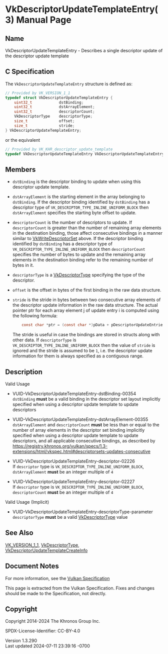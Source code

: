 # VkDescriptorUpdateTemplateEntry(3) Manual Page

## Name

VkDescriptorUpdateTemplateEntry - Describes a single descriptor update
of the descriptor update template



## <a href="#_c_specification" class="anchor"></a>C Specification

The `VkDescriptorUpdateTemplateEntry` structure is defined as:

``` c
// Provided by VK_VERSION_1_1
typedef struct VkDescriptorUpdateTemplateEntry {
    uint32_t            dstBinding;
    uint32_t            dstArrayElement;
    uint32_t            descriptorCount;
    VkDescriptorType    descriptorType;
    size_t              offset;
    size_t              stride;
} VkDescriptorUpdateTemplateEntry;
```

or the equivalent

``` c
// Provided by VK_KHR_descriptor_update_template
typedef VkDescriptorUpdateTemplateEntry VkDescriptorUpdateTemplateEntryKHR;
```

## <a href="#_members" class="anchor"></a>Members

- `dstBinding` is the descriptor binding to update when using this
  descriptor update template.

- `dstArrayElement` is the starting element in the array belonging to
  `dstBinding`. If the descriptor binding identified by `dstBinding` has
  a descriptor type of `VK_DESCRIPTOR_TYPE_INLINE_UNIFORM_BLOCK` then
  `dstArrayElement` specifies the starting byte offset to update.

- `descriptorCount` is the number of descriptors to update. If
  `descriptorCount` is greater than the number of remaining array
  elements in the destination binding, those affect consecutive bindings
  in a manner similar to
  [VkWriteDescriptorSet](https://registry.khronos.org/vulkan/specs/1.3-extensions/man/html/VkWriteDescriptorSet.html) above. If the
  descriptor binding identified by `dstBinding` has a descriptor type of
  `VK_DESCRIPTOR_TYPE_INLINE_UNIFORM_BLOCK` then `descriptorCount`
  specifies the number of bytes to update and the remaining array
  elements in the destination binding refer to the remaining number of
  bytes in it.

- `descriptorType` is a [VkDescriptorType](https://registry.khronos.org/vulkan/specs/1.3-extensions/man/html/VkDescriptorType.html)
  specifying the type of the descriptor.

- `offset` is the offset in bytes of the first binding in the raw data
  structure.

- `stride` is the stride in bytes between two consecutive array elements
  of the descriptor update information in the raw data structure. The
  actual pointer ptr for each array element j of update entry i is
  computed using the following formula:

  ``` c
      const char *ptr = (const char *)pData + pDescriptorUpdateEntries[i].offset + j * pDescriptorUpdateEntries[i].stride
  ```

  The stride is useful in case the bindings are stored in structs along
  with other data. If `descriptorType` is
  `VK_DESCRIPTOR_TYPE_INLINE_UNIFORM_BLOCK` then the value of `stride`
  is ignored and the stride is assumed to be `1`, i.e. the descriptor
  update information for them is always specified as a contiguous range.

## <a href="#_description" class="anchor"></a>Description

Valid Usage

- <a href="#VUID-VkDescriptorUpdateTemplateEntry-dstBinding-00354"
  id="VUID-VkDescriptorUpdateTemplateEntry-dstBinding-00354"></a>
  VUID-VkDescriptorUpdateTemplateEntry-dstBinding-00354  
  `dstBinding` **must** be a valid binding in the descriptor set layout
  implicitly specified when using a descriptor update template to update
  descriptors

- <a href="#VUID-VkDescriptorUpdateTemplateEntry-dstArrayElement-00355"
  id="VUID-VkDescriptorUpdateTemplateEntry-dstArrayElement-00355"></a>
  VUID-VkDescriptorUpdateTemplateEntry-dstArrayElement-00355  
  `dstArrayElement` and `descriptorCount` **must** be less than or equal
  to the number of array elements in the descriptor set binding
  implicitly specified when using a descriptor update template to update
  descriptors, and all applicable consecutive bindings, as described by
  <a
  href="https://registry.khronos.org/vulkan/specs/1.3-extensions/html/vkspec.html#descriptorsets-updates-consecutive"
  class="bare" target="_blank"
  rel="noopener">https://registry.khronos.org/vulkan/specs/1.3-extensions/html/vkspec.html#descriptorsets-updates-consecutive</a>

- <a href="#VUID-VkDescriptorUpdateTemplateEntry-descriptor-02226"
  id="VUID-VkDescriptorUpdateTemplateEntry-descriptor-02226"></a>
  VUID-VkDescriptorUpdateTemplateEntry-descriptor-02226  
  If `descriptor` type is `VK_DESCRIPTOR_TYPE_INLINE_UNIFORM_BLOCK`,
  `dstArrayElement` **must** be an integer multiple of `4`

- <a href="#VUID-VkDescriptorUpdateTemplateEntry-descriptor-02227"
  id="VUID-VkDescriptorUpdateTemplateEntry-descriptor-02227"></a>
  VUID-VkDescriptorUpdateTemplateEntry-descriptor-02227  
  If `descriptor` type is `VK_DESCRIPTOR_TYPE_INLINE_UNIFORM_BLOCK`,
  `descriptorCount` **must** be an integer multiple of `4`

Valid Usage (Implicit)

- <a href="#VUID-VkDescriptorUpdateTemplateEntry-descriptorType-parameter"
  id="VUID-VkDescriptorUpdateTemplateEntry-descriptorType-parameter"></a>
  VUID-VkDescriptorUpdateTemplateEntry-descriptorType-parameter  
  `descriptorType` **must** be a valid
  [VkDescriptorType](https://registry.khronos.org/vulkan/specs/1.3-extensions/man/html/VkDescriptorType.html) value

## <a href="#_see_also" class="anchor"></a>See Also

[VK_VERSION_1_1](https://registry.khronos.org/vulkan/specs/1.3-extensions/man/html/VK_VERSION_1_1.html),
[VkDescriptorType](https://registry.khronos.org/vulkan/specs/1.3-extensions/man/html/VkDescriptorType.html),
[VkDescriptorUpdateTemplateCreateInfo](https://registry.khronos.org/vulkan/specs/1.3-extensions/man/html/VkDescriptorUpdateTemplateCreateInfo.html)

## <a href="#_document_notes" class="anchor"></a>Document Notes

For more information, see the <a
href="https://registry.khronos.org/vulkan/specs/1.3-extensions/html/vkspec.html#VkDescriptorUpdateTemplateEntry"
target="_blank" rel="noopener">Vulkan Specification</a>

This page is extracted from the Vulkan Specification. Fixes and changes
should be made to the Specification, not directly.

## <a href="#_copyright" class="anchor"></a>Copyright

Copyright 2014-2024 The Khronos Group Inc.

SPDX-License-Identifier: CC-BY-4.0

Version 1.3.290  
Last updated 2024-07-11 23:39:16 -0700
